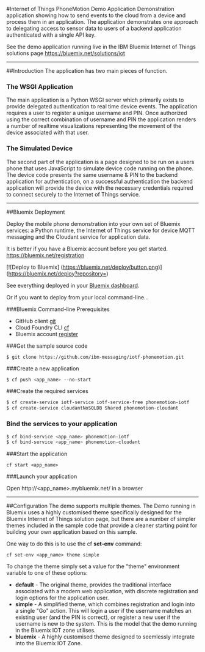 #Internet of Things PhoneMotion Demo Application
Demonstration application showing how to send events to the cloud from a device and process them in an application.  The application demonstrates one approach to delegating access to sensor data to users of a backend application authenticated with a single API key.

See the demo application running live in the IBM Bluemix Internet of Things solutions page https://bluemix.net/solutions/iot


---


##Introduction
The application has two main pieces of function.


### The WSGI Application
The main application is a Python WSGI server which primarily exists to provide delegated authentication to real time device events.  The application requires a user to register a unique username and PIN.  Once authorized using the correct combination of username and PIN the application renders a number of realtime visualizations representing the movement of the device associated with that user.


### The Simulated Device
The second part of the application is a page designed to be run on a users phone that uses JavaScript to simulate device code running on the phone.  The device code presents the same username & PIN to the backend application for authentication, on a successful authentication the backend application will provide the device with the necessary credentials required to connect securely to the Internet of Things service.


---


##Bluemix Deployment

Deploy the mobile phone demonstration into your own set of Bluemix services: a Python runtime, the Internet of Things service for device MQTT messaging and the Cloudant service for application data.

It is better if you have a Bluemix account before you get started. https://bluemix.net/registration

[![Deploy to Bluemix]
(https://bluemix.net/deploy/button.png)]
(https://bluemix.net/deploy?repository=)

See everything deployed in your [Bluemix dashboard](https://bluemix.net/?direct=classic/#/resources).

Or if you want to deploy from your local command-line...

###Bluemix Command-line Prerequisites
+ GitHub client [git](https://github.com/)
+ Cloud Foundry CLI [cf](https://github.com/cloudfoundry/cli/releases)
+ Bluemix account [register](https://bluemix.net/registration)

###Get the sample source code
```
$ git clone https://github.com/ibm-messaging/iotf-phonemotion.git
```

###Create a new application
```bash
$ cf push <app_name> --no-start
```

###Create the required services
```bash
$ cf create-service iotf-service iotf-service-free phonemotion-iotf
$ cf create-service cloudantNoSQLDB Shared phonemotion-cloudant
```

### Bind the services to your application
```bash
$ cf bind-service <app_name> phonemotion-iotf
$ cf bind-service <app_name> phonemotion-cloudant
```

###Start the application
```
cf start <app_name>
```
###Launch your application

Open http://&lt;app_name&gt;.mybluemix.net/ in a browser


---


##Configuration
The demo supports multiple themes.  The Demo running in Bluemix uses a highly customised theme specifically designed for the Bluemix Internet of Things solution page, but there are a number of simpler themes included in the sample code that provide a cleaner starting point for building your own application based on this sample.

One way to do this is to use the cf **set-env** command:
```
cf set-env <app_name> theme simple
```

To change the theme simply set a value for the "theme" environment variable to one of these options:
 - **default** - The original theme, provides the traditional interface associated with a modern web application, with discrete registration and login options for the application user.
 - **simple** - A simplified theme, which combines registration and login into a single "Go" action.  This will login a user if the username matches an existing user (and the PIN is correct), or register a new user if the username is new to the system.  This is the model that the demo running in the Bluemix IOT zone utilises.
 - **bluemix** - A highly customised theme designed to seemlessly integrate into the Bluemix IOT Zone.
